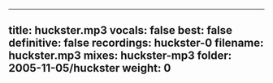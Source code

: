 
---
title: huckster.mp3
vocals: false
best: false
definitive: false
recordings: huckster-0
filename: huckster.mp3
mixes: huckster-mp3
folder: 2005-11-05/huckster
weight: 0
---
